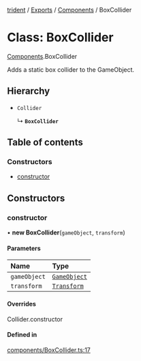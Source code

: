 [trident](../README.md) / [Exports](../modules.md) / [Components](../modules/Components.md) / BoxCollider

# Class: BoxCollider

[Components](../modules/Components.md).BoxCollider

Adds a static box collider to the GameObject.

## Hierarchy

- `Collider`

  ↳ **`BoxCollider`**

## Table of contents

### Constructors

- [constructor](Components.BoxCollider.md#constructor)

## Constructors

### constructor

• **new BoxCollider**(`gameObject`, `transform`)

#### Parameters

| Name | Type |
| :------ | :------ |
| `gameObject` | [`GameObject`](GameObject.md) |
| `transform` | [`Transform`](Components.Transform.md) |

#### Overrides

Collider.constructor

#### Defined in

[components/BoxCollider.ts:17](https://github.com/AIFanatic/Trident/blob/456b6ba/src/components/BoxCollider.ts#L17)
